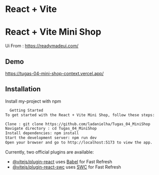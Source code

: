 # React + Vite

# React + Vite Mini Shop
Ui From : https://readymadeui.com/
## Demo

https://tugas-04-mini-shop-context.vercel.app/


## Installation

Install my-project with npm

```bash
  Getting Started
To get started with the React + Vite Mini Shop, follow these steps:

Clone : git clone https://github.com/ladanielha/Tugas_04_MiniShop
Navigate directory : cd Tugas_04_MiniShop
Install dependencies: npm install
Start the development server: npm run dev
Open your browser and go to http://localhost:5173 to view the app.
```
    

Currently, two official plugins are available:

- [@vitejs/plugin-react](https://github.com/vitejs/vite-plugin-react/blob/main/packages/plugin-react/README.md) uses [Babel](https://babeljs.io/) for Fast Refresh
- [@vitejs/plugin-react-swc](https://github.com/vitejs/vite-plugin-react-swc) uses [SWC](https://swc.rs/) for Fast Refresh
